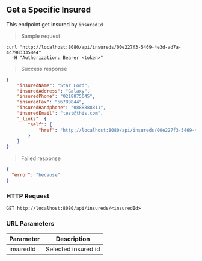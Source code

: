 ## Get a Specific Insured

This endpoint get insured by <code>insuredId</code>

> Sample request

```shell
curl "http://localhost:8080/api/insureds/00e227f3-5469-4e3d-ad7a-4c79833358e4"
  -H "Authorization: Bearer <token>"
```

> Success response

```json
{
    "insuredName": "Star Lord",
    "insuredAddress": "Galaxy",
    "insuredPhone": "0218875645",
    "insuredFax": "56789844",
    "insuredHandphone": "0888888811",
    "insuredEmail": "test@this.com",
    "_links": {
        "self": {
            "href": "http://localhost:8080/api/insureds/00e227f3-5469-4e3d-ad7a-4c79833358e4"
        }
    }
}
```

> Failed response

```json
{
  "error": "because"
}
```

### HTTP Request

`GET http://localhost:8080/api/insureds/<insuredId>`

### URL Parameters

Parameter | Description
--------- | -----------
insuredId | Selected insured id
